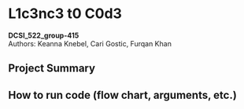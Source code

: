 # L1c3nc3 t0 C0d3  
**DCSI_522_group-415**  
Authors: Keanna Knebel, Cari Gostic, Furqan Khan

## Project Summary

## How to run code (flow chart, arguments, etc.)
